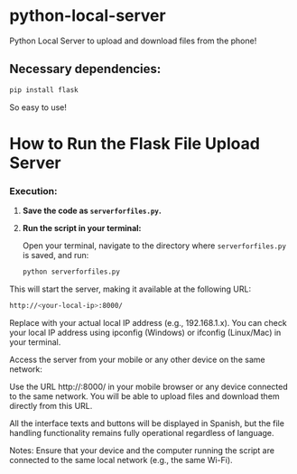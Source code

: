 # python-local-server
Python Local Server to upload and download files from the phone!

 ## Necessary dependencies:
 ```bash
 pip install flask
  ```

So easy to use!

# How to Run the Flask File Upload Server

### Execution:

1. **Save the code as `serverforfiles.py`.**

2. **Run the script in your terminal:**

   Open your terminal, navigate to the directory where `serverforfiles.py` is saved, and run:

   ```bash
   python serverforfiles.py
   ```

This will start the server, making it available at the following URL:
   ```bash
   http://<your-local-ip>:8000/
   ```

Replace <your-local-ip> with your actual local IP address (e.g., 192.168.1.x). You can check your local IP address using ipconfig (Windows) or ifconfig (Linux/Mac) in your terminal.

Access the server from your mobile or any other device on the same network:

Use the URL http://<your-local-ip>:8000/ in your mobile browser or any device connected to the same network. You will be able to upload files and download them directly from this URL.

All the interface texts and buttons will be displayed in Spanish, but the file handling functionality remains fully operational regardless of language.

Notes:
Ensure that your device and the computer running the script are connected to the same local network (e.g., the same Wi-Fi).
